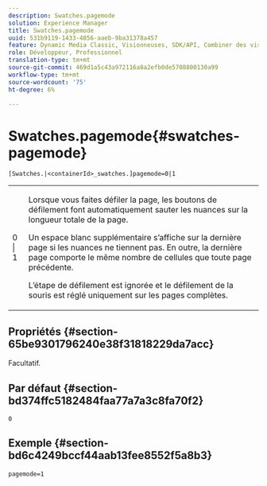 ```yaml
---
description: Swatches.pagemode
solution: Experience Manager
title: Swatches.pagemode
uuid: 531b9119-1433-4856-aaeb-9ba31378a457
feature: Dynamic Media Classic, Visionneuses, SDK/API, Combiner des visionneuses de supports
role: Développeur, Professionnel
translation-type: tm+mt
source-git-commit: 469d1a5c43a972116a8a2efb0de5708800130a99
workflow-type: tm+mt
source-wordcount: '75'
ht-degree: 6%

---
```



# Swatches.pagemode{#swatches-pagemode}

`[Swatches.|<containerId>_swatches.]pagemode=0|1`

<table id="table_52306D2150BC4EE2BD4CE4C718E96CC0"> 
 <tbody> 
  <tr> 
   <td colname="col1"> <p> <span class="codeph"> 0 | 1 </span> </p> </td> 
   <td colname="col2"> <p> Lorsque vous faites défiler la page, les boutons de défilement font automatiquement sauter les nuances sur la longueur totale de la page. </p> <p>Un espace blanc supplémentaire s’affiche sur la dernière page si les nuances ne tiennent pas. En outre, la dernière page comporte le même nombre de cellules que toute page précédente. </p> <p>L’étape de défilement est ignorée et le défilement de la souris est réglé uniquement sur les pages complètes. </p> </td> 
  </tr> 
 </tbody> 
</table>

## Propriétés {#section-65be9301796240e38f31818229da7acc}

Facultatif.

## Par défaut {#section-bd374ffc5182484faa77a7a3c8fa70f2}

`0`

## Exemple {#section-bd6c4249bccf44aab13fee8552f5a8b3}

`pagemode=1`
